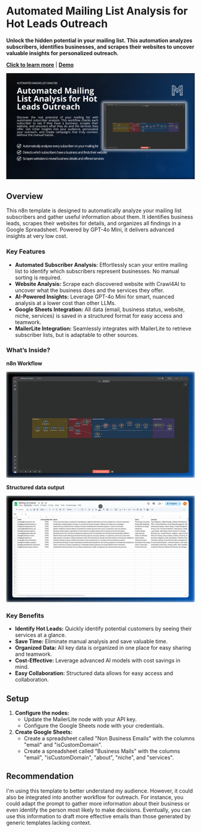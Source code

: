 # Automated Mailing List Analysis for Hot Leads Outreach

**Unlock the hidden potential in your mailing list. This automation analyzes subscribers, identifies businesses, and scrapes their websites to uncover valuable insights for personalized outreach.**

**[Click to learn more](https://marvomatic.com/products/automated-mailing-list-analysis/)** | **[Demo](https://youtu.be/D67kp5QYRck?si=mYqxEOsdmJKRsLxi)**

![n8n-automated-mailing-list-analysis](./n8n-automated-mailing-list-analysis.png)

## Overview

This n8n template is designed to automatically analyze your mailing list subscribers and gather useful information about them. It identifies business leads, scrapes their websites for details, and organizes all findings in a Google Spreadsheet. Powered by GPT-4o Mini, it delivers advanced insights at very low cost.

### Key Features

- **Automated Subscriber Analysis:** Effortlessly scan your entire mailing list to identify which subscribers represent businesses. No manual sorting is required.
- **Website Analysis:** Scrape each discovered website with Crawl4AI to uncover what the business does and the services they offer.
- **AI-Powered Insights:** Leverage GPT-4o Mini for smart, nuanced analysis at a lower cost than other LLMs.
- **Google Sheets Integration:** All data (email, business status, website, niche, services) is saved in a structured format for easy access and teamwork.
- **MailerLite Integration:** Seamlessly integrates with MailerLite to retrieve subscriber lists, but is adaptable to other sources.


### What’s Inside?

**n8n Workflow**

![n8n-mailing-list-analyis-workflow](./n8n-mailing-list-analyis-workflow.png)

**Structured data output**


![n8n-mailing-list-analysis-output](./n8n-mailing-list-analysis-output.png)

### Key Benefits

- **Identify Hot Leads:** Quickly identify potential customers by seeing their services at a glance.
- **Save Time:** Eliminate manual analysis and save valuable time.
- **Organized Data:** All key data is organized in one place for easy sharing and teamwork.
- **Cost-Effective:** Leverage advanced AI models with cost savings in mind.
- **Easy Collaboration:** Structured data allows for easy access and collaboration.

## Setup

1.  **Configure the nodes:**
    *   Update the MailerLite node with your API key.
    *   Configure the Google Sheets node with your credentials.
2.  **Create Google Sheets:**
    *   Create a spreadsheet called "Non Business Emails" with the columns "email" and "isCustomDomain".
    *   Create a spreadsheet called "Business Mails" with the columns "email", "isCustomDomain", "about", "niche", and "services".



## Recommendation
I'm using this template to better understand my audience. However, it could also be integrated into another workflow for outreach. For instance, you could adapt the prompt to gather more information about their business or even identify the person most likely to make decisions. Eventually, you can use this information to draft more effective emails than those generated by generic templates lacking context.

